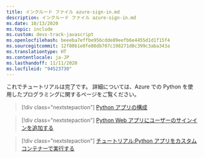 ```yaml
---
title: インクルード ファイル azure-sign-in.md
description: インクルード ファイル azure-sign-in.md
ms.date: 10/13/2020
ms.topic: include
ms.custom: devx-track-javascript
ms.openlocfilehash: beeeba7effbe956cdde89eefb6e4455d1d1f15f4
ms.sourcegitcommit: 12f80b1e0fe08db707c198271d0c399c3aba343a
ms.translationtype: HT
ms.contentlocale: ja-JP
ms.lasthandoff: 11/11/2020
ms.locfileid: "94523730"
---
```

これでチュートリアルは完了です。 詳細については、Azure での Python を使用したプログラミングに関するページをご覧ください。

> [!div class="nextstepaction"]
> [Python アプリの構成](/azure/app-service/configure-language-python)

> [!div class="nextstepaction"]
> [Python Web アプリにユーザーのサインインを追加する](/azure/active-directory/develop/quickstart-v2-python-webapp)

> [!div class="nextstepaction"]
> [チュートリアル:Python アプリをカスタム コンテナーで実行する](/azure/app-service/tutorial-custom-container)